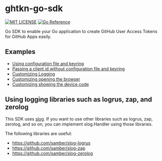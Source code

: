 # ghtkn-go-sdk

[![MIT LICENSE](http://img.shields.io/badge/license-mit-blue.svg?style=flat-square)](https://raw.githubusercontent.com/suzuki-shunsuke/ghtkn-go-sdk/main/LICENSE) [![Go Reference](https://pkg.go.dev/badge/github.com/suzuki-shunsuke/ghtkn-go-sdk.svg)](https://pkg.go.dev/github.com/suzuki-shunsuke/ghtkn-go-sdk)

Go SDK to enable your Go application to create GitHub User Access Tokens for GitHub Apps easily.

## Examples

- [Using configuration file and keyring](examples/simple-2/main.go)
- [Passing a client id without configuration file and keyring](examples/simple-1/main.go)
- [Customizing Logging](examples/simple-5/main.go)
- [Customizing opening the browser](examples/simple-4/main.go)
- [Customizing showing the device code](examples/simple-4/main.go)

## Using logging libraries such as logrus, zap, and zerolog

This SDK uses [slog](https://pkg.go.dev/log/slog).
If you want to use other libraries such as logrus, zap, zerolog, and so on, you can implement slog.Handler using those libraries.

The following libraries are useful:

- https://github.com/samber/slog-logrus
- https://github.com/samber/slog-zap
- https://github.com/samber/slog-zerolog
